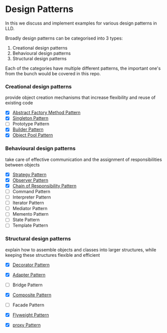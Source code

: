 # Design Patterns

In this we discuss and implement examples for various design patterns in LLD.

Broadly design patterns can be categorised into 3 types:
1. Creational design patterns
2. Behavioural design patterns
3. Structural design patterns

Each of the categories have multiple different patterns, the important one's
from the bunch would be covered in this repo.

### Creational design patterns
provide object creation mechanisms that increase flexibility and reuse of existing code

- [X] [Abstract Factory Method Pattern](src/main/java/com/basava/abstract_factory_pattern)
- [X] [Singleton Pattern](src/main/java/com/basava/singleton_pattern)
- [ ] Prototype Pattern
- [X] [Builder Pattern](src/main/java/com/basava/builder_pattern)
- [X] [Object Pool Pattern](src/main/java/com/basava/object_pool_pattern)

### Behavioural design patterns
take care of effective communication and the assignment of responsibilities between objects

- [X] [Strategy Pattern](src/main/java/com/basava/strategy_pattern)
- [X] [Observer Pattern](src/main/java/com/basava/observer_pattern)
- [X] [Chain of Responsibility Pattern](src/main/java/com/basava/chain_of_responsibility)
- [ ] Command Pattern
- [ ] Interpreter Pattern
- [ ] Iterator Pattern
- [ ] Mediator Pattern
- [ ] Memento Pattern
- [ ] State Pattern
- [ ] Template Pattern

### Structural design patterns
explain how to assemble objects and classes into larger structures, while keeping these structures flexible and efficient

- [X] [Decorator Pattern](src/main/java/com/basava/decorator_pattern)
- [X] [Adapter Pattern](src/main/java/com/basava/adapter_pattern)
- [ ] Bridge Pattern
- [X] [Composite Pattern](src/main/java/com/basava/composite_pattern)
- [ ] Facade Pattern
- [X] [Flyweight Pattern](src/main/java/com/basava/flyweight_pattern)
- [X] [proxy Pattern](src/main/java/com/basava/proxy_pattern)

